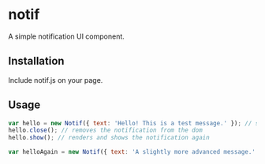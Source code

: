 notif
=====

A simple notification UI component.

Installation
------------

Include notif.js on your page.

Usage
-----

```js
var hello = new Notif({ text: 'Hello! This is a test message.' }); // shows the notification immediately
hello.close(); // removes the notification from the dom
hello.show(); // renders and shows the notification again
```

```js
var helloAgain = new Notif({ text: 'A slightly more advanced message.' }).close({ duration: 3000 }); // renders and shows the notification, then waits 3000 ms and closes the message
```
